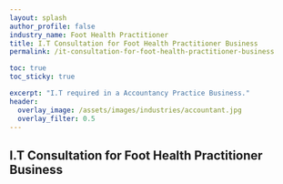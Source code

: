 ```yaml
---
layout: splash 
author_profile: false 
industry_name: Foot Health Practitioner
title: I.T Consultation for Foot Health Practitioner Business
permalink: /it-consultation-for-foot-health-practitioner-business

toc: true
toc_sticky: true

excerpt: "I.T required in a Accountancy Practice Business."
header:
  overlay_image: /assets/images/industries/accountant.jpg
  overlay_filter: 0.5 
---
```


## I.T Consultation for Foot Health Practitioner Business